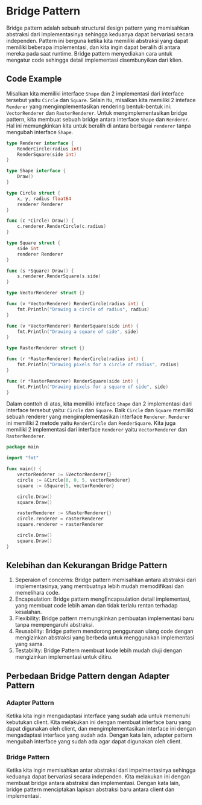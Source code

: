 # Bridge Pattern

Bridge pattern adalah sebuah structural design pattern yang memisahkan abstraksi dari implementasinya sehingga keduanya dapat bervariasi secara independen. Pattern ini
berguna ketika kita memiliki abstraksi yang dapat memiliki beberapa implementasi, dan kita ingin dapat beralih di antara mereka pada saat runtime.
Bridge pattern menyediakan cara untuk mengatur code sehingga detail implementasi disembunyikan dari klien.

## Code Example

Misalkan kita memiliki interface `Shape` dan 2 implementasi dari interface tersebut yaitu `Circle` dan `Square`. Selain itu, misalkan kita memiliki 2 inteface `Renderer` yang
mengimplementasikan rendering bentuk-bentuk ini: `VectorRenderer` dan `RasterRenderer`. Untuk mengimplementasikan bridge pattern, kita membuat sebuah bridge antara interface
`Shape` dan `Renderer`. Hal ini memungkinkan kita untuk beralih di antara berbagai `renderer` tanpa mengubah interface `Shape`.

```go
type Renderer interface {
    RenderCircle(radius int)
    RenderSquare(side int)
}

type Shape interface {
    Draw()
}

type Circle struct {
    x, y, radius float64
    renderer Renderer
}

func (c *Circle) Draw() {
    c.renderer.RenderCircle(c.radius)
}

type Square struct {
    side int
    renderer Renderer
}

func (s *Square) Draw() {
    s.renderer.RenderSquare(s.side)
}

type VectorRenderer struct {}

func (v *VectorRenderer) RenderCircle(radius int) {
    fmt.Println("Drawing a circle of radius", radius)
}

func (v *VectorRenderer) RenderSquare(side int) {
    fmt.Println("Drawing a square of side", side)
}

type RasterRenderer struct {}

func (r *RasterRenderer) RenderCircle(radius int) {
    fmt.Println("Drawing pixels for a circle of radius", radius)
}

func (r *RasterRenderer) RenderSquare(side int) {
    fmt.Println("Drawing pixels for a square of side", side)
}
```

Dalam conttoh di atas, kita memiliki inteface `Shape` dan 2 implementasi dari interface tersebut yaitu: `Circle` dan `Square`.
Baik `Circle` dan `Square` memiliki sebuah renderer yang mengimplementasikan interface `Renderer`.
`Renderer` ini memiliki 2 metode yaitu `RenderCircle` dan `RenderSquare`. Kita juga memiliki 2 implementasi dari interface `Renderer` yaitu `VectorRenderer` dan `RasterRenderer`.

```go
package main

import "fmt"

func main() {
    vectorRenderer := &VectorRenderer{}
    circle := &Circle{0, 0, 5, vectorRenderer}
    square := &Square{5, vectorRenderer}

    circle.Draw()
    square.Draw()

    rasterRenderer := &RasterRenderer{}
    circle.renderer = rasterRenderer
    square.renderer = rasterRenderer

    circle.Draw()
    square.Draw()
}
```

## Kelebihan dan Kekurangan Bridge Pattern

1. Seperaion of concerns: Bridge pattern memisahkan antara abstraksi dari implementasinya, yang membuatnya lebih mudah memodifikasi dan memelihara code.
2. Encapsulation: Bridge pattern mengEncapsulation detail implementasi, yang membuat code lebih aman dan tidak terlalu rentan terhadap kesalahan.
3. Flexibility: Bridge pattern memungkinkan pembuatan implementasi baru tanpa mempengaruhi abstraksi.
4. Reusability: Bridge pattern mendorong penggunaan ulang code dengan mengizinkan abstraksi yang berbeda untuk menggunakan implementasi yang sama.
5. Testability: Bridge Pattern membuat kode lebih mudah diuji dengan mengizinkan implementasi untuk ditiru.

## Perbedaan Bridge Pattern dengan Adapter Pattern

### Adapter Pattern

Ketika kita ingin mengadaptasi interface yang sudah ada untuk memenuhi kebutukan client. Kita melakukan ini dengan membuat interface baru yang dapat digunakan oleh client,
dan mengimplementasikan interface ini dengan mengadaptasi interface yang sudah ada. Dengan kata lain, adapter pattern mengubah interface yang sudah ada agar dapat digunakan oleh client.

### Bridge Pattern

Ketika kita ingin memisahkan antar abstraksi dari impelmentasinya sehingga keduanya dapat bervariasi secara independen. Kita melakukan ini dengan membuat bridge antara abstraksi dan implementasi. Dengan kata lain, bridge pattern menciptakan lapisan abstraksi baru antara client dan implementasi.
